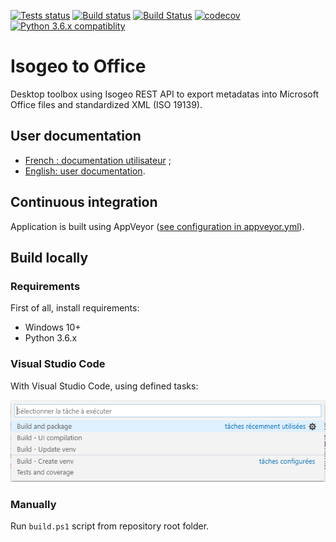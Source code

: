 [![Tests status](https://travis-ci.org/isogeo/isogeo-2-office.svg?branch=master)](https://travis-ci.org/isogeo/isogeo-2-office)
[![Build status](https://ci.appveyor.com/api/projects/status/u003l71d0u42u0xn?svg=true)](https://ci.appveyor.com/project/GutsJM/isogeo-2-office)
[![Build Status](https://dev.azure.com/julienmoura0734/Isogeo%20Python%20SDK/_apis/build/status/isogeo.isogeo-2-office)](https://dev.azure.com/julienmoura0734/Isogeo%20Python%20SDK/_build/latest?definitionId=2)
[![codecov](https://codecov.io/gh/isogeo/isogeo-2-office/branch/master/graph/badge.svg)](https://codecov.io/gh/isogeo/isogeo-2-office) 
[![Python 3.6.x compatiblity](https://img.shields.io/badge/python-3.6-blue.svg)](https://docs.python.org/3.6/whatsnew/changelog.html) 

Isogeo to Office
================

Desktop toolbox using Isogeo REST API to export metadatas into Microsoft Office files and standardized XML (ISO 19139).

## User documentation

* [French : documentation utilisateur](http://help.isogeo.com/isogeo2office/fr/) ;
* [English: user documentation](http://help.isogeo.com/isogeo2office/en/).

## Continuous integration

Application is built using AppVeyor ([see configuration in appveyor.yml]()).



## Build locally

### Requirements

First of all, install requirements:

* Windows 10+
* Python 3.6.x

### Visual Studio Code

With Visual Studio Code, using defined tasks:

![](https://raw.githubusercontent.com/isogeo/isogeo-2-office/master/img/docs/build_vsc_tasks.png)

### Manually

Run `build.ps1` script from repository root folder.
